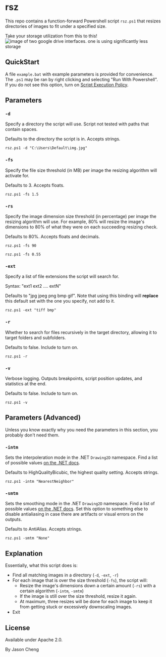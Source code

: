 # rsz

This repo contains a function-forward Powershell script `rsz.ps1` that resizes directories of images to fit under a specified size.

Take your storage utilization from this to this!

<img src="https://jasoncheng.me/img/rsz_b&a.png" alt="image of two google drive interfaces. one is using significantly less storage" style="display: block; margin-top: -1em;">

## QuickStart

A file `example.bat` with example parameters is provided for convenience. The `.ps1` may be ran by right clicking and selecting "Run With Powershell". If you do not see this option, turn on [Script Execution Policy](https://learn.microsoft.com/en-us/powershell/module/microsoft.powershell.security/set-executionpolicy?view=powershell-7.5).

## Parameters

### `-d`

Specify a directory the script will use. Script not tested with paths that contain spaces.

Defaults to the directory the script is in. Accepts strings.

```
rsz.ps1 -d "C:\Users\Default\img.jpg"
```

### `-fs`

Specify the file size threshold (in MB) per image the resizing algorithm will activate for. 

Defaults to 3. Accepts floats.

```
rsz.ps1 -fs 1.5
```

### `-rs`

Specify the image dimension size threshold (in percentage) per image the resizing algorithm will use. For example, 80% will resize the image's dimensions to 80% of what they were on each succeeding resizing check.

Defaults to 80%. Accepts floats and decimals.

```
rsz.ps1 -fs 90
```

```
rsz.ps1 -fs 0.55
```

### `-ext`

Specify a list of file extensions the script will search for. 

Syntax: "ext1 ext2 .... extN"

Defaults to "jpg jpeg png bmp gif". Note that using this binding will **replace** this default set with the one you specify, not add to it.

```
rsz.ps1 -ext "tiff bmp"
```

### `-r`

Whether to search for files recursively in the target directory, allowing it to target folders and subfolders.

Defaults to false. Include to turn on.

```
rsz.ps1 -r
```

### `-v`

Verbose logging. Outputs breakpoints, script position updates, and statistics at the end.

Defaults to false. Include to turn on.

```
rsz.ps1 -v
```

## Parameters (Advanced)

Unless you know exactly why you need the parameters in this section, you probably don't need them.

### `-intm`

Sets the interpoleration mode in the .NET `Drawing2D` namespace. Find a list of possible values [on the .NET docs](https://learn.microsoft.com/en-us/dotnet/api/system.drawing.drawing2d.interpolationmode?view=windowsdesktop-9.0).

Defaults to HighQualityBicubic, the highest quality setting. Accepts strings.

```
rsz.ps1 -intm "NearestNeighbor"
```

### `-smtm`

Sets the smoothing mode in the .NET `Drawing2D` namespace. Find a list of possible values [on the .NET docs](https://learn.microsoft.com/en-us/dotnet/api/system.drawing.drawing2d.smoothingmode?view=windowsdesktop-9.0). Set this option to something else to disable antialiasing in case there are artifacts or visual errors on the outputs.

Defaults to AntiAlias. Accepts strings.

```
rsz.ps1 -smtm "None"
```

## Explanation

Essentially, what this script does is:
- Find all matching images in a directory (`-d`, `-ext`, `-r`)
- For each image that is over the size threshold (`-fs`), the script will:
  - Resize the image's dimensions down a certain amount (`-rs`) with a certain algorithm (`-intm`, `-smtm`)
  - If the image is still over the size threshold, resize it again.
  - At maximum, three resizes will be done for each image to keep it from getting stuck or excessively downscaling images.
- Exit

## License

Available under Apache 2.0.

By Jason Cheng
